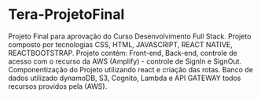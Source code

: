 # Tera-ProjetoFinal
Projeto Final para aprovação do Curso Desenvolvimento Full Stack.
Projeto composto por tecnologias CSS, HTML, JAVASCRIPT, REACT NATIVE, REACTBOOTSTRAP.
Projeto contém: Front-end, Back-end, controle de acesso com o recurso da AWS (Amplify) - controle de SignIn e SignOut.
Componentização do Projeto utilizando react e criação das rotas.
Banco de dados utilizado dynamoDB, S3, Cognito, Lambda e API GATEWAY todos recursos providos pela (AWS).
